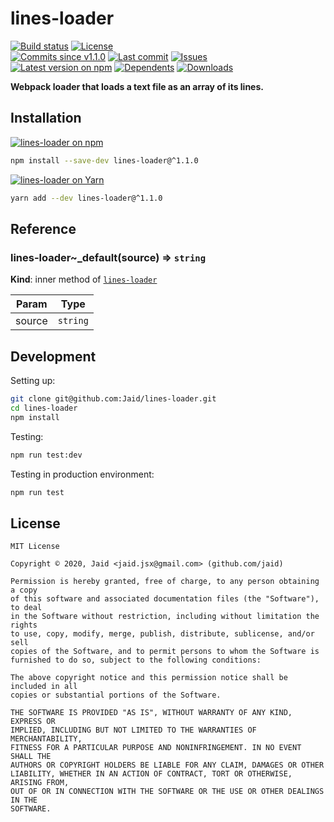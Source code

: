 # lines-loader


<a href="https://actions-badge.atrox.dev/Jaid/lines-loader/goto"><img src="https://img.shields.io/endpoint.svg?style=flat-square&url=https%3A%2F%2Factions-badge.atrox.dev%2FJaid%2Flines-loader%2Fbadge" alt="Build status"/></a> <a href="https://raw.githubusercontent.com/Jaid/lines-loader/master/license.txt"><img src="https://img.shields.io/github/license/Jaid/lines-loader?style=flat-square" alt="License"/></a>  
<a href="https://github.com/Jaid/lines-loader/commits"><img src="https://img.shields.io/github/commits-since/Jaid/lines-loader/v1.1.0?style=flat-square&logo=github" alt="Commits since v1.1.0"/></a> <a href="https://github.com/Jaid/lines-loader/commits"><img src="https://img.shields.io/github/last-commit/Jaid/lines-loader?style=flat-square&logo=github" alt="Last commit"/></a> <a href="https://github.com/Jaid/lines-loader/issues"><img src="https://img.shields.io/github/issues/Jaid/lines-loader?style=flat-square&logo=github" alt="Issues"/></a>  
<a href="https://npmjs.com/package/lines-loader"><img src="https://img.shields.io/npm/v/lines-loader?style=flat-square&logo=npm&label=latest%20version" alt="Latest version on npm"/></a> <a href="https://github.com/Jaid/lines-loader/network/dependents"><img src="https://img.shields.io/librariesio/dependents/npm/lines-loader?style=flat-square&logo=npm" alt="Dependents"/></a> <a href="https://npmjs.com/package/lines-loader"><img src="https://img.shields.io/npm/dm/lines-loader?style=flat-square&logo=npm" alt="Downloads"/></a>

**Webpack loader that loads a text file as an array of its lines.**












## Installation
<a href="https://npmjs.com/package/lines-loader"><img src="https://img.shields.io/badge/npm-lines--loader-C23039?style=flat-square&logo=npm" alt="lines-loader on npm"/></a>
```bash
npm install --save-dev lines-loader@^1.1.0
```
<a href="https://yarnpkg.com/package/lines-loader"><img src="https://img.shields.io/badge/Yarn-lines--loader-2F8CB7?style=flat-square&logo=yarn&logoColor=white" alt="lines-loader on Yarn"/></a>
```bash
yarn add --dev lines-loader@^1.1.0
```



<a name="module_lines-loader"></a>

## Reference
<a name="module_lines-loader.._default"></a>

### lines-loader~\_default(source) ⇒ <code>string</code>
**Kind**: inner method of [<code>lines-loader</code>](#module_lines-loader)  

| Param | Type |
| --- | --- |
| source | <code>string</code> | 





## Development



Setting up:
```bash
git clone git@github.com:Jaid/lines-loader.git
cd lines-loader
npm install
```
Testing:
```bash
npm run test:dev
```
Testing in production environment:
```bash
npm run test
```


## License
```text
MIT License

Copyright © 2020, Jaid <jaid.jsx@gmail.com> (github.com/jaid)

Permission is hereby granted, free of charge, to any person obtaining a copy
of this software and associated documentation files (the "Software"), to deal
in the Software without restriction, including without limitation the rights
to use, copy, modify, merge, publish, distribute, sublicense, and/or sell
copies of the Software, and to permit persons to whom the Software is
furnished to do so, subject to the following conditions:

The above copyright notice and this permission notice shall be included in all
copies or substantial portions of the Software.

THE SOFTWARE IS PROVIDED "AS IS", WITHOUT WARRANTY OF ANY KIND, EXPRESS OR
IMPLIED, INCLUDING BUT NOT LIMITED TO THE WARRANTIES OF MERCHANTABILITY,
FITNESS FOR A PARTICULAR PURPOSE AND NONINFRINGEMENT. IN NO EVENT SHALL THE
AUTHORS OR COPYRIGHT HOLDERS BE LIABLE FOR ANY CLAIM, DAMAGES OR OTHER
LIABILITY, WHETHER IN AN ACTION OF CONTRACT, TORT OR OTHERWISE, ARISING FROM,
OUT OF OR IN CONNECTION WITH THE SOFTWARE OR THE USE OR OTHER DEALINGS IN THE
SOFTWARE.
```
